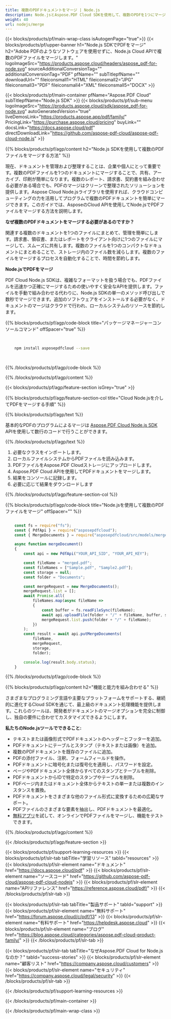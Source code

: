 ```yaml
---
title: 複数のPDFドキュメントをマージ | Node.js
description: Node.jsとAspose.PDF Cloud SDKを使用して、複数のPDFを1つにマージします。
weight: 40
url: nodejs/merge
---
```


{{< blocks/products/pf/main-wrap-class isAutogenPage="true">}}
{{< blocks/products/pf/upper-banner h1="Node.js SDKでPDFをマージ" h2="Adobe PDFのようなソフトウェアを使用せずに、Node.js Cloud APIで複数のPDFファイルをマージします。" logoImageSrc="https://products.aspose.cloud/headers/aspose_pdf-for-node.svg" sourceAdditionalConversionTag="" additionalConversionTag="PDF" pfName="" subTitlepfName="" downloadUrl="" fileiconsmall1="HTML" fileiconsmall2="JPG" fileiconsmall3="PDF" fileiconsmall4="XML" fileiconsmall5="DOCX" >}}

{{< blocks/products/pf/main-container pfName="Aspose.PDF Cloud" subTitlepfName="Node.js SDK" >}}
{{< blocks/products/pf/sub-menu logoImageSrc="https://products.aspose.cloud/sdk/aspose_pdf-for-node.svg"
autoGeneratedVersion="true"
liveDemosLink="https://products.aspose.app/pdf/family/" PricingLink="https://purchase.aspose.cloud/pricing" buyLink="" docsLink="https://docs.aspose.cloud/pdf"  directDownloadLink="https://github.com/aspose-pdf-cloud/aspose-pdf-cloud-node.js" >}}

{{% blocks/products/pf/agp/content h2="Node.js SDKを使用して複数のPDFファイルをマージする方法" %}}

現在、ドキュメントを管理および整理することは、企業や個人にとって重要です。複数のPDFファイルを1つのドキュメントにマージすることで、共有、アーカイブ、印刷が簡単になります。複数のレポート、請求書、契約書を組み合わせる必要がある場合でも、PDFのマージはクリーンで整理されたソリューションを提供します。Aspose Cloud Node.jsライブラリを使用すれば、クラウドコンピューティングの力を活用してプログラムで複数のPDFドキュメントを簡単にマージできます。このガイドでは、AsposeのCloud APIを使用してNode.jsでPDFファイルをマージする方法を説明します。

**なぜ複数のPDFドキュメントをマージする必要があるのですか？**

関連する複数のドキュメントを1つのファイルにまとめて、管理を簡単にします。請求書、領収書、またはレポートをクライアント向けに1つのファイルにマージして、スムーズに共有します。複数のファイルを1つのコンパクトなドキュメントにまとめることで、ストレージ内のファイル数を減らします。複数のファイルをマージするプロセスを自動化することで、時間を節約します。

**Node.jsでPDFをマージ**

PDF Cloud Node.js SDKは、複雑なフォーマットを扱う場合でも、PDFファイルを迅速かつ正確にマージするための使いやすく安全なAPIを提供します。ファイルを手動で組み合わせる代わりに、Node.js SDKの単一のメソッド呼び出しで数秒でマージできます。追加のソフトウェアをインストールする必要がなく、ドキュメントのマージはクラウドで行われ、ローカルシステムのリソースを節約します。

{{% blocks/products/pf/agp/code-block title="パッケージマネージャーコンソールコマンド" offSpacer="true" %}}

```bash

     
    npm install asposepdfcloud --save
     
     

```

{{% /blocks/products/pf/agp/code-block %}}

{{% /blocks/products/pf/agp/content %}}

{{< blocks/products/pf/agp/feature-section isGrey="true" >}}

{{% blocks/products/pf/agp/feature-section-col title="Cloud Node.jsを介してPDFをマージする手順" %}}

{{% blocks/products/pf/agp/text %}}

基本的なPDFのプログラムによるマージは
[Aspose.PDF Cloud Node.js SDK](https://products.aspose.cloud/pdf/nodejs/)
APIを使用して数行のコードで行うことができます。

{{% /blocks/products/pf/agp/text %}}

1. 必要なクラスをインポートします。
1. ローカルファイルシステムからPDFファイルを読み込みます。
1. PDFファイルをAspose.PDF Cloudストレージにアップロードします。
1. Aspose.PDF Cloud APIを使用してPDFドキュメントをマージします。
1. 結果をコンソールに記録します。
1. 必要に応じて結果をダウンロードします

{{% /blocks/products/pf/agp/feature-section-col %}}


{{% blocks/products/pf/agp/code-block title="Node.jsを使用して複数のPDFファイルをマージ" offSpacer="" %}}

```js

    const fs = require("fs");
    const { PdfApi } = require("asposepdfcloud");
    const { MergeDocuments } = require("asposepdfcloud/src/models/mergeDocuments");

    async function mergeDocument()
    {
        const api = new PdfApi("YOUR_API_SID", "YOUR_API_KEY");

        const fileName = "merged.pdf";
        const fileNames = ["Sample.pdf", "Sample2.pdf"];
        const storage = null;
        const folder = "Documents";

        const mergeRequest = new MergeDocuments();
        mergeRequest.list = [];
        await Promise.all(
            fileNames.map(async fileName =>
            {
                const buffer = fs.readFileSync(fileName);
                await api.uploadFile(folder + "/" + fileName, buffer, storage);
                mergeRequest.list.push(folder + "/" + fileName);
            })
        );
        const result = await api.putMergeDocuments(
            fileName,
            mergeRequest,
            storage,
            folder);

        console.log(result.body.status);
    }
```

{{% /blocks/products/pf/agp/code-block %}}

{{% blocks/products/pf/agp/content h2="機能と能力を組み合わせる" %}}

さまざまなプログラミング言語や主要なプラットフォームをサポートする、継続的に進化するCloud SDKを通じて、最上級のドキュメント処理機能を提供します。これらのツールは、開発者がドキュメントのマージオプションを完全に制御し、独自の要件に合わせてカスタマイズできるようにします。

**私たちのNode.jsツールでできること:**

+ テキストまたは画像形式でPDFドキュメントのヘッダーとフッターを追加。
+ PDFドキュメントにテーブルとスタンプ（テキストまたは画像）を追加。
+ 複数のPDFドキュメントを既存のファイルに追加。
+ PDFの添付ファイル、注釈、フォームフィールドを操作。
+ PDFドキュメントに暗号化または復号化を適用し、パスワードを設定。
+ ページやPDFドキュメント全体からすべてのスタンプとテーブルを削除。
+ PDFドキュメントからIDで特定のスタンプやテーブルを削除。
+ PDFページ内またはドキュメント全体からテキストの単一または複数のインスタンスを置換。
+ PDFドキュメントをさまざまな他のファイル形式に変換するための広範なサポート。
+ PDFファイルのさまざまな要素を抽出し、PDFドキュメントを最適化。
+ [無料アプリ](https://products.aspose.app/pdf/merger)を試して、オンラインでPDFファイルをマージし、機能をテストできます。

{{% /blocks/products/pf/agp/content %}}

{{< /blocks/products/pf/agp/feature-section >}}

{{< blocks/products/pf/support-learning-resources >}}
{{< blocks/products/pf/slr-tab tabTitle="学習リソース" tabId="resources" >}}
{{< blocks/products/pf/slr-element name="ドキュメント" href="https://docs.aspose.cloud/pdf" >}}
{{< blocks/products/pf/slr-element name="ソースコード" href="https://github.com/aspose-pdf-cloud/aspose-pdf-cloud-nodejs" >}}
{{< blocks/products/pf/slr-element name="APIリファレンス" href="https://reference.aspose.cloud/pdf/" >}}
{{< /blocks/products/pf/slr-tab >}}

{{< blocks/products/pf/slr-tab tabTitle="製品サポート" tabId="support" >}}
{{< blocks/products/pf/slr-element name="無料サポート" href="https://forum.aspose.cloud/c/pdf/13" >}}
{{< blocks/products/pf/slr-element name="有料サポート" href="https://helpdesk.aspose.cloud" >}}
{{< blocks/products/pf/slr-element name="ブログ" href="https://blog.aspose.cloud/categories/aspose.pdf-cloud-product-family/" >}}
{{< /blocks/products/pf/slr-tab >}}

{{< blocks/products/pf/slr-tab tabTitle="なぜAspose.PDF Cloud for Node.jsなのか？" tabId="success-stories" >}}
{{< blocks/products/pf/slr-element name="顧客リスト" href="https://company.aspose.cloud/customers" >}}
{{< blocks/products/pf/slr-element name="セキュリティ" href="https://company.aspose.cloud/legal/security" >}}
{{< /blocks/products/pf/slr-tab >}}

{{< /blocks/products/pf/support-learning-resources >}}

<!-- aboutfile Ends -->

{{< /blocks/products/pf/main-container >}}

{{< /blocks/products/pf/main-wrap-class >}}



